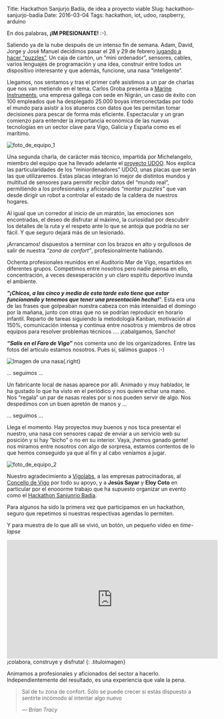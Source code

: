 Title:  Hackathon Sanjurjo Badía, de idea a proyecto viable
Slug: hackathon-sanjurjo-badia
Date: 2016-03-04
Tags:  hackathon, iot, udoo, raspberry, arduino

<!-- PELICAN_BEGIN_SUMMARY -->
En dos palabras, **¡IM PRESIONANTE!** :-).

Saliendo ya de la nube después de un intenso fin de semana. Adam, David, Jorge y José Manuel decidimos pasar el 28 y 29 de febrero [jugando a hacer “puzzles”](http://hacksb.vigolabs.gal/es/). Un caja de cartón, un “mini ordenador”, sensores, cables, varios lenguajes de programación y una idea, construir entre todos un dispositivo interesante y que además, funcione, una nasa “inteligente”.

Llegamos, nos sentamos y tras el primer café asistimos a un par de charlas que nos van metiendo en el tema. Carlos Groba presenta a [Marine Instruments](http://www.marineinstruments.es/), una empresa gallega con sede en Nigrán, un caso de éxito con 100 empleados que ha desplegado 25.000 boyas interconectadas por todo el mundo para asistir a los atuneros con datos que les permitan tomar decisiones para pescar de forma más eficiente. Espectacular y un gran comienzo para entender la importancia económica de las nuevas tecnologías en un sector clave para Vigo, Galicia y España como es el marítimo.

![foto_de_equipo_1]({filename}/images/hackathon_sanjurjo_badia_empezamos.jpg)

<!-- PELICAN_END_SUMMARY -->

Una segunda charla, de carácter más técnico, impartida por Michelangelo, miembro del equipo que ha llevado adelante el [proyecto UDOO](https://www.kickstarter.com/projects/udoo/udoo-android-linux-arduino-in-a-tiny-single-board). Nos explica las particularidades de los “miniordenadores” UDOO, unas placas que serán las que utilizaremos. Estas placas integran lo mejor de distintos mundos y multitud de sensores para permitir recibir datos del “mundo real”, permitiendo a los profesionales y aficionados *“montar puzzles”* que van desde dirigir un robot a controlar el estado de la caldera de nuestros hogares.

Al igual que un corredor al inicio de un maratón, las emociones son encontradas, el deseo de disfrutar al máximo, la curiosidad por descubrir los detalles de la ruta y el respeto ante lo que se antoja que podría no ser fácil. Y que seguro dejará más de un lesionado.

¡Arrancamos! dispuestos a terminar con los brazos en alto y orgullosos de salir de nuestra *“zona de confort”*, profesionalmente hablando.

Ochenta profesionales reunidos en el Auditorio Mar de Vigo, repartidos en diferentes grupos.  Competimos entre nosotros pero nadie piensa en ello, concentración, a veces desesperación y un claro espíritu deportivo inunda el ambiente.

***"¡Chicos, a las cinco y media de esta tarde esto tiene que estar funcionando y tenemos que tener una presentación hecha!***". Esta era una de las frases que golpeaban nuestra cabeza con más intensidad el domingo por la mañana, junto con otras que no se podrían reproducir en horario infantil. Reparto de tareas siguiendo la metodología Kanban, motivación al 150%, comunicación intensa y continua entre nosotros y miembros de otros equipos para resolver problemas técnicos …. ¡cabalgamos, Sancho!

***“Salís en el Faro de Vigo”*** nos comenta uno de los organizadores. Entre las fotos del artículo estamos nosotros. Pues sí, salimos guapos :-)

![Imagen de una nasa]({filename}/images/hackathon_sanjurjo_badia_nasareal.jpg){.right}

... seguimos ...

Un fabricante local de nasas aparece por allí. Animado y muy hablador, le ha gustado lo que ha visto en el periódico y nos quiere echar una mano. Nos “regala” un par de nasas reales por si nos pueden servir de algo. Nos despedimos con un buen apretón de manos y ...

... seguimos ...

Llega el momento. Hay proyectos muy buenos y nos toca presentar el nuestro, una nasa con sensores capaz de enviar a un servicio web su posición y si hay “bicho” o no en su interior. Vaya, ¡hemos ganado gente! nos miramos entre nosotros con algo de sorpresa, estamos contentos de lo que hemos conseguido ya que  al fín y al cabo veníamos a jugar.

![foto_de_equipo_2]({filename}/images/hackathon_sanjurjo_badia_terminamos.jpg)

Nuestro agradecimiento a [Vigolabs](http://hacksb.vigolabs.gal/), a las empresas patrocinadoras, al [Concello de Vigo](http://hoxe.vigo.org/) por todo su apoyo, y a **Jesús Sayar** y **Eloy Coto** en particular por el enooorme trabajo que ha supuesto organizar un evento como el [Hackathon Sanjunrjo Badía](http://hacksb.vigolabs.gal/).

Para algunos ha sido la primera vez que participamos en un hackathon, seguro que repetimos si nuestras respectivas agendas lo permiten.  

Y para muestra de lo que allí se vivió, un botón, un pequeño vídeo en *time-lapse*

<iframe width="560" height="315" src="https://www.youtube.com/embed/nUFrseWzso8?rel=0" frameborder="0" allowfullscreen></iframe>
¡colabora, construye y disfruta!
{: .tituloimagen}

Animamos a profesionales y aficionados del sector a hacerlo. Independientemente del resultado, es una experiencia que vale la pena.




> Sal de tu zona de confort. Sólo se puede crecer si estás dispuesto a sentirte incómodo al intentar algo nuevo
>
> — <cite>Brian Tracy</cite>
